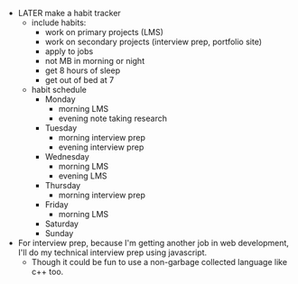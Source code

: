 - LATER make a habit tracker
	- include habits:
		- work on primary projects (LMS)
		- work on secondary projects (interview prep, portfolio site)
		- apply to jobs
		- not MB in morning or night
		- get 8 hours of sleep
		- get out of bed at 7
	- habit schedule
		- Monday
			- morning LMS
			- evening note taking research
		- Tuesday
			- morning interview prep
			- evening interview prep
		- Wednesday
			- morning LMS
			- evening LMS
		- Thursday
			- morning interview prep
		- Friday
			- morning LMS
		- Saturday
		- Sunday
- For interview prep, because I'm getting another job in web development, I'll do my technical interview prep using javascript.
	- Though it could be fun to use a non-garbage collected language like c++ too.